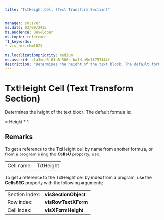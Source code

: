 ```yaml
---
title: "TxtHeight Cell (Text Transform Section)"
 
 
manager: soliver
ms.date: 03/09/2015
ms.audience: Developer
ms.topic: reference
f1_keywords:
- vis_sdr.chm1025
 
ms.localizationpriority: medium
ms.assetid: cfa3ecc6-61a8-506c-ba1d-b5e1f757d44f
description: "Determines the height of the text block. The default formula is:"
---
```


# TxtHeight Cell (Text Transform Section)

Determines the height of the text block. The default formula is:
  
= Height \* 1
  
## Remarks

To get a reference to the TxtHeight cell by name from another formula, or from a program using the **CellsU** property, use: 
  
|||
|:-----|:-----|
| Cell name:  <br/> | TxtHeight  <br/> |
   
To get a reference to the TxtHeight cell by index from a program, use the **CellsSRC** property with the following arguments: 
  
|||
|:-----|:-----|
| Section index:  <br/> |**visSectionObject** <br/> |
| Row index:  <br/> |**visRowTextXForm** <br/> |
| Cell index:  <br/> |**visXFormHeight** <br/> |
   

